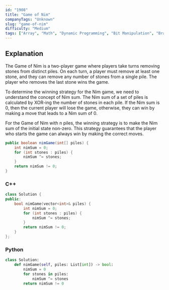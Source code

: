 ```yaml
---
id: "1908"
title: "Game of Nim"
companyTags: "Unknown"
slug: "game-of-nim"
difficulty: "Medium"
tags: ["Array", "Math", "Dynamic Programming", "Bit Manipulation", "Brainteaser", "Game Theory"]
---
```


## Explanation
The Game of Nim is a two-player game where players take turns removing stones from distinct piles. On each turn, a player must remove at least one stone, and they can remove any number of stones from a single pile. The player who removes the last stone wins the game.

To determine the winning strategy for the Nim game, we need to understand the concept of Nim sum. The Nim sum of a set of piles is calculated by XOR-ing the number of stones in each pile. If the Nim sum is 0, then the current player will lose the game, otherwise, they can win by making a move that leads to a Nim sum of 0.

For the Game of Nim with n piles, the winning strategy is to make the Nim sum of the initial state non-zero. This strategy guarantees that the player who starts the game can always win by making the correct moves.
```java
public boolean nimGame(int[] piles) {
    int nimSum = 0;
    for (int stones : piles) {
        nimSum ^= stones;
    }
    return nimSum != 0;
}
```

### C++
```cpp
class Solution {
public:
    bool nimGame(vector<int>& piles) {
        int nimSum = 0;
        for (int stones : piles) {
            nimSum ^= stones;
        }
        return nimSum != 0;
    }
};
```

### Python
```python
class Solution:
    def nimGame(self, piles: List[int]) -> bool:
        nimSum = 0
        for stones in piles:
            nimSum ^= stones
        return nimSum != 0
```